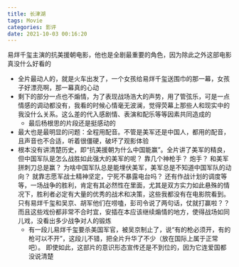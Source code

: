 ```yaml
---
title: 长津湖
tags: Movie
categories: 影评
date: 2021-10-03 00:16:20
---
```









易烊千玺主演的抗美援朝电影，他也是全剧最重要的角色，因为除此之外这部电影真没什么好看的

<!--more-->

* 全片最动人的，就是火车出发了，一个女孩给易烊千玺送围巾的那一幕，女孩子好漂亮啊，那一幕真的心动
* 剩下的部分一点也不煽情，为了表现战场浩大的声势，用了管弦乐，可是一点情感的调动都没有，我看的时候心情毫无波澜，觉得荧幕上那些人和现实中的我没什么关系。这么差的代入感剧情、表演和配乐等等因素共同造成的
  * 最后杨根思的片段还是挺感动的
* 最大也是最明显的问题：全程用配音。不管是美军还是中国人，都用的配音，且声音也不合适，听着很僵硬，破坏了观影体验
* 根本没有讲清楚历史，即“抗美援朝为什么中国能赢”。全片讲了美军的精良，但中国军队是怎么战胜如此强大的美军的呢？ 靠几个神枪手？ 炮手？ 和美军拼刺刀总是赢？ 为啥中国军队总是能埋伏美军，美军总是不知道中国军队的动向？ 就靠志愿军战士精神坚定，宁死不暴露电台吗？ 还有作战计划的调度等等，一场战争的胜利，肯定有其必然性在里面，尤其是双方实力如此悬殊的情况下，胜利者必定有大量的优秀的战术和决策，这些我都没有在电影院看到。只有易烊千玺和吴京、胡军他们在唠嗑，彭司令说了两句话，仗就打赢啦？？而且这些戏份都非常不合时宜，安插在本应该继续煽情的地方，使得战场如同儿戏，没看出多少战争对人的锻炼
  * 有一段儿易烊千玺要杀美国军官，被吴京制止了，说“有的枪必须开，有的枪可以不开”，这段儿不错，把全片升华了不少（放在国际上属于正常吧）。 即使如此，这部片的意识形态宣传还是不到位的，因为它连爱国都没说清楚
